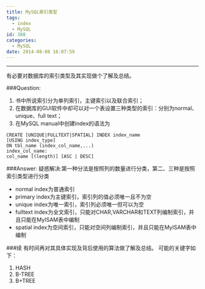 ```yaml
---
title: MySQL索引类型
tags:
  - index
  - MySQL
id: 388
categories:
  - MySQL
date: 2014-08-08 16:07:59
---
```


---
有必要对数据库的索引类型及其实现做个了解及总结。

###Question:
1.  书中所说索引分为单列索引，主键索引以及联合索引；
2.  在数据库的GUI软件中却可以对一个表设置三种类型的索引：分别为normal、unique、full text；
3.  在MySQL manual中创建index的语法为
```
CREATE [UNIQUE|FULLTEXT|SPATIAL] INDEX index_name
[USING index_type]    
ON tbl_name (index_col_name,...)    
index_col_name:
col_name [(length)] [ASC | DESC]
```

###Answer:
疑惑解决:第一种分法是按照列的数量进行分类，第二、三种是按照索引类型进行分类

- normal index为普通索引
- primary index为主键索引，索引列的值必须唯一且不为空
- unique index为唯一索引，索引列必须唯一但可以为空
- fulltext index为全文索引，只能对CHAR,VARCHAR和TEXT列编制索引，并且只能在MyISAM表中编制
- spatial index为空间索引，只能对空间列编制索引，并且只能在MyISAM表中编制

###续
有时间再对其具体实现及背后使用的算法做了解及总结。
可能的关键字如下：
1. HASH
2. B-TREE
3. B+TREE